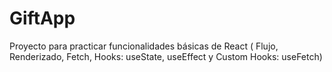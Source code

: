 # GiftApp
Proyecto para practicar funcionalidades básicas de React ( Flujo, Renderizado, Fetch, Hooks: useState, useEffect y Custom Hooks: useFetch)
